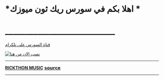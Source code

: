 # *اهلا بكم في سورس ريك ثون ميوزك *
# ___________________________


[قناة السورس على تلكرام](https://t.me/RICKTHONM)



[![نصب الان من هنا](https://www.herokucdn.com/deploy/button.svg)](https://heroku.com/deploy?template=https://github.com/rick1128/RICKMUSIC)

__________________________
**[RICKTHON MUSIC](https://t.me/RICKTHONM)**
**[𝘀𝗼𝘂𝗿𝗰𝗲](https://t.me/rickthon_group)**
__________________________
